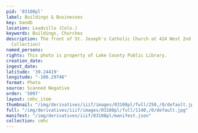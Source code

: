 ```yaml
---
pid: '03108pl'
label: Buildings & Businesses
key: bandb
location: Leadville (Colo.)
keywords: Buildings, Churches
description: The front of St. Joseph's Catholic Church at 424 West 2nd Street (Wingenbach
  Collection)
named_persons: 
rights: This photo is property of Lake County Public Library.
creation_date: 
ingest_date: 
latitude: '39.24419'
longitude: "-106.29746"
format: Photo
source: Scanned Negative
order: '5097'
layout: cmhc_item
thumbnail: "/img/derivatives/iiif/images/03108pl/full/250,/0/default.jpg"
full: "/img/derivatives/iiif/images/03108pl/full/1140,/0/default.jpg"
manifest: "/img/derivatives/iiif/03108pl/manifest.json"
collection: cmhc
---
```

